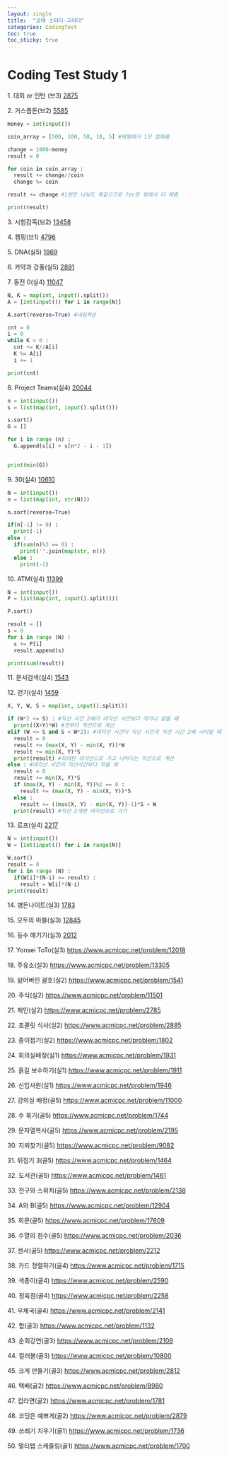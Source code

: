 ```yaml
---
layout: single
title:  "코테 스터디-그리디"
categories: CodingTest
toc: true
toc_sticky: true
---
```


# Coding Test Study 1

1\. 대회 or 인턴 (브3)
[2875](https://www.acmicpc.net/problem/2875)  


2\. 거스름돈(브2)
[5585](https://www.acmicpc.net/problem/5585)  
 
  ```python
  money = int(input())

  coin_array = [500, 100, 50, 10, 5] #배열에서 1은 없애줌

  change = 1000-money
  result = 0

  for coin in coin_array :
    result += change//coin
    change %= coin

  result += change #1원은 나눠도 똑같으므로 for문 밖에서 더 해줌

  print(result)
  ```

3\. 시험감독(브2)
[13458](https://www.acmicpc.net/problem/13458)  

4\. 캠핑(브1)
[4796](https://www.acmicpc.net/problem/4796)  

5\. DNA(실5)
[1969](https://www.acmicpc.net/problem/1969)  

6\. 카약과 강풍(실5)
[2891](https://www.acmicpc.net/problem/2891)  

7\. 동전 0(실4)
[11047](https://www.acmicpc.net/problem/11047)  

  ```python
  N, K = map(int, input().split())
  A = [int(input()) for i in range(N)]

  A.sort(reverse=True) #내림차순

  cnt = 0
  i = 0
  while K > 0 :
    cnt += K//A[i]
    K %= A[i]
    i += 1

  print(cnt)
  ```

8\. Project Teams(실4)
[20044](https://www.acmicpc.net/problem/20044)  

  ```python
  n = int(input())
  s = list(map(int, input().split()))

  s.sort()
  G = []

  for i in range (n) :
    G.append(s[i] + s[n*2 - i - 1])


  print(min(G))
  ```

9\. 30(실4)
[10610](https://www.acmicpc.net/problem/10610)  

  ```python
  N = int(input())
  n = list(map(int, str(N)))

  n.sort(reverse=True)

  if(n[-1] != 0) :
    print(-1)
  else :
    if(sum(n)%3 == 0) :
      print(''.join(map(str, n)))
    else :
      print(-1)
  ```

10\. ATM(실4)
[11399](https://www.acmicpc.net/problem/11399)  

  ```python
  N = int(input())
  P = list(map(int, input().split()))

  P.sort()

  result = []
  s = 0
  for i in range (N) :
    s += P[i]
    result.append(s)

  print(sum(result))
  ```

11\. 문서검색(실4)
[1543](https://www.acmicpc.net/problem/1543)  

12\. 걷기(실4)
[1459](https://www.acmicpc.net/problem/1459)  

  ```python
  X, Y, W, S = map(int, input().split())

  if (W*2 <= S) : #직선 시간 2배가 대각선 시간보다 작거나 같을 때
    print((X+Y)*W) #전부다 직선으로 계산
  elif (W <= S and S < W*2): #대각선 시간이 직선 시간과 직선 시간 2배 사이일 때
    result = 0
    result += (max(X, Y) - min(X, Y))*W
    result += min(X, Y)*S
    print(result) #최대한 대각선으로 가고 나머지는 직선으로 계산
  else : #대각선 시간이 직선시간보다 작을 때
    result = 0
    result += min(X, Y)*S
    if (max(X, Y) - min(X, Y))%2 == 0 :
      result += (max(X, Y) - min(X, Y))*S
    else :
      result += ((max(X, Y) - min(X, Y))-1)*S + W
    print(result) #직선 2개면 대각선으로 가기
  ```

13\. 로프(실4)
[2217](https://www.acmicpc.net/problem/2217)  

  ```python
  N = int(input())
  W = [int(input()) for i in range(N)]

  W.sort()
  result = 0
  for i in range (N) :
    if(W[i]*(N-i) >= result) :
      result = W[i]*(N-i)
  print(result)
  ```

14\. 병든나이트(실3)
[1783](https://www.acmicpc.net/problem/1783)  

15\. 모두의 마블(실3)
[12845](https://www.acmicpc.net/problem/12845)  

16\. 등수 매기기(실3)
[2012](https://www.acmicpc.net/problem/2012)  

17\. Yonsei ToTo(실3)
https://www.acmicpc.net/problem/12018

18\. 주유소(실3)
https://www.acmicpc.net/problem/13305

19\. 잃어버린 괄호(실2)
https://www.acmicpc.net/problem/1541

20\. 주식(실2)
https://www.acmicpc.net/problem/11501

21\. 체인(실2)
https://www.acmicpc.net/problem/2785

22\. 초콜릿 식사(실2)
https://www.acmicpc.net/problem/2885

23\. 종이접기(실2)
https://www.acmicpc.net/problem/1802

24\. 회의실배정(실1)
https://www.acmicpc.net/problem/1931

25\. 흙길 보수하기(실1)
https://www.acmicpc.net/problem/1911

26\. 신입사원(실1)
https://www.acmicpc.net/problem/1946

27\. 강의실 배정(골5)
https://www.acmicpc.net/problem/11000

28\. 수 묶기(골5)
https://www.acmicpc.net/problem/1744

29\. 문자열복사(골5)
https://www.acmicpc.net/problem/2195

30\. 지뢰찾기(골5)
https://www.acmicpc.net/problem/9082

31\. 뒤집기 3(골5)
https://www.acmicpc.net/problem/1464

32\. 도서관(골5)
https://www.acmicpc.net/problem/1461

33\. 전구와 스위치(골5)
https://www.acmicpc.net/problem/2138

34\. A와 B(골5)
https://www.acmicpc.net/problem/12904

35\. 회문(골5)
https://www.acmicpc.net/problem/17609

36\. 수열의 점수(골5)
https://www.acmicpc.net/problem/2036

37\. 센서(골5)
https://www.acmicpc.net/problem/2212

38\. 카드 정렬하기(골4)
https://www.acmicpc.net/problem/1715

39\. 색종이(골4)
https://www.acmicpc.net/problem/2590

40\. 정육점(골4)
https://www.acmicpc.net/problem/2258

41\. 우체국(골4)
https://www.acmicpc.net/problem/2141

42\. 합(골3)
https://www.acmicpc.net/problem/1132

43\. 순회강연(골3)
https://www.acmicpc.net/problem/2109

44\. 컬러볼(골3)
https://www.acmicpc.net/problem/10800

45\. 크게 만들기(골3)
https://www.acmicpc.net/problem/2812

46\. 택배(골2)
https://www.acmicpc.net/problem/8980

47\. 컵라면(골2)
https://www.acmicpc.net/problem/1781

48\. 코딩은 예쁘게(골2)
https://www.acmicpc.net/problem/2879

49\. 쓰레기 치우기(골1)
https://www.acmicpc.net/problem/1736

50\. 멀티탭 스케줄링(골1)
https://www.acmicpc.net/problem/1700